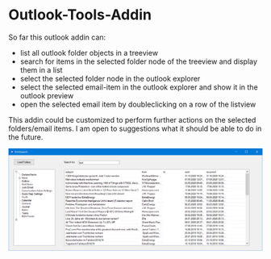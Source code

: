 # Outlook-Tools-Addin
So far this outlook addin can:
- list all outlook folder objects in a treeview
- search for items in the selected folder node of the treeview and display them in a list
- select the selected folder node in the outlook explorer
- select the selected email-item in the outlook explorer and show it in the outlook preview
- open the selected email item by doubleclicking on a row of the listview

This addin could be customized to perform further actions on the selected folders/email items. I am open to suggestions what it should be able to do in the future. 

![search form](https://github.com/Jens-Kluge/Outlook-Tools-Addin/blob/master/ol%20searchfolder.png)
